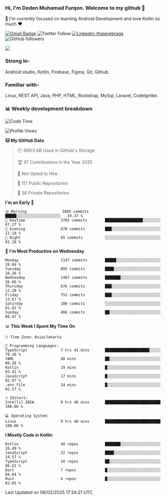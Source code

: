 ### Hi, I'm Deden Muhamad Furqon. Welcome to my github 👋

<!--
**furqoncreative/furqoncreative** is a ✨ _special_ ✨ repository because its `README.md` (this file) appears on your GitHub profile.

Here are some ideas to get you started:

- 🔭 I’m currently working on ...
- 👯 I’m looking to collaborate on ...
- 🤔 I’m looking for help with ...
- 💬 Ask me about ...
- 📫 How to reach me: ...
- 😄 Pronouns: ...
- ⚡ Fun fact: ...
-->

  🌱 I'm currently focused on learning Android Development and love Kotlin so much ❤ 

[![Gmail Badge](https://img.shields.io/badge/-furqoncreative24@gmail.com-c14438?style=flat-square&logo=Gmail&logoColor=white&link=mailto:furqoncreative24@gmail.com)](mailto:furqoncreative24@gmail.com)
![Twitter Follow](https://img.shields.io/twitter/follow/furqoncreative?label=Follow)
[![Linkedin: thaianebraga](https://img.shields.io/badge/-Deden_Muhamad_Furqon-blue?style=flat-square&logo=Linkedin&logoColor=white&link=https://www.linkedin.com/in/anmol-p-singh/)](https://www.linkedin.com/in/furqoncreative/)
![GitHub followers](https://img.shields.io/github/followers/furqoncreative?label=Follow&style=social)

<img src="https://github-readme-stats.sera5-dev.vercel.app/api?username=furqoncreative&hide=stars&show_icons=true&count_private=true&include_all_commits=true&title_color=#008080&icon_color=#008080&hide_border=true" width="">

### Strong in-

Android studio, Kotlin, Firebase, Figma, Git, Github.

### Familiar with-
Linux, REST API, Java, PHP, HTML, Bootstrap, MySql, Laravel, CodeIgniter.

### 📊 Weekly development breakdown

<!--START_SECTION:waka-->
![Code Time](http://img.shields.io/badge/Code%20Time-2%2C771%20hrs%2012%20mins-blue)

![Profile Views](http://img.shields.io/badge/Profile%20Views-0-blue)

**🐱 My GitHub Data** 

> 📦 999.0 kB Used in GitHub's Storage 
 > 
> 🏆 97 Contributions in the Year 2025
 > 
> 🚫 Not Opted to Hire
 > 
> 📜 117 Public Repositories 
 > 
> 🔑 36 Private Repositories 
 > 
**I'm an Early 🐤** 

```text
🌞 Morning                1066 commits        █████░░░░░░░░░░░░░░░░░░░░   19.37 % 
🌆 Daytime                3702 commits        █████████████████░░░░░░░░   67.27 % 
🌃 Evening                670 commits         ███░░░░░░░░░░░░░░░░░░░░░░   12.18 % 
🌙 Night                  65 commits          ░░░░░░░░░░░░░░░░░░░░░░░░░   01.18 % 
```
📅 **I'm Most Productive on Wednesday** 

```text
Monday                   1147 commits        █████░░░░░░░░░░░░░░░░░░░░   20.84 % 
Tuesday                  895 commits         ████░░░░░░░░░░░░░░░░░░░░░   16.26 % 
Wednesday                1467 commits        ███████░░░░░░░░░░░░░░░░░░   26.66 % 
Thursday                 676 commits         ███░░░░░░░░░░░░░░░░░░░░░░   12.28 % 
Friday                   752 commits         ███░░░░░░░░░░░░░░░░░░░░░░   13.67 % 
Saturday                 100 commits         ░░░░░░░░░░░░░░░░░░░░░░░░░   01.82 % 
Sunday                   466 commits         ██░░░░░░░░░░░░░░░░░░░░░░░   08.47 % 
```


📊 **This Week I Spent My Time On** 

```text
🕑︎ Time Zone: Asia/Jakarta

💬 Programming Languages: 
TypeScript               7 hrs 41 mins       ████████████████████░░░░░   79.36 % 
YAML                     48 mins             ██░░░░░░░░░░░░░░░░░░░░░░░   08.36 % 
Kotlin                   19 mins             █░░░░░░░░░░░░░░░░░░░░░░░░   03.41 % 
JavaScript               17 mins             █░░░░░░░░░░░░░░░░░░░░░░░░   02.97 % 
.env file                14 mins             █░░░░░░░░░░░░░░░░░░░░░░░░   02.57 % 

🔥 Editors: 
IntelliJ IDEA            9 hrs 40 mins       █████████████████████████   100.00 % 

💻 Operating System: 
Linux                    9 hrs 40 mins       █████████████████████████   100.00 % 
```

**I Mostly Code in Kotlin** 

```text
Kotlin                   40 repos            ███████░░░░░░░░░░░░░░░░░░   26.49 % 
JavaScript               22 repos            ████░░░░░░░░░░░░░░░░░░░░░   14.57 % 
TypeScript               10 repos            ██░░░░░░░░░░░░░░░░░░░░░░░   06.62 % 
Dart                     7 repos             █░░░░░░░░░░░░░░░░░░░░░░░░   04.64 % 
Rust                     4 repos             █░░░░░░░░░░░░░░░░░░░░░░░░   02.65 % 
```




 Last Updated on 06/02/2025 17:24:21 UTC
<!--END_SECTION:waka-->

